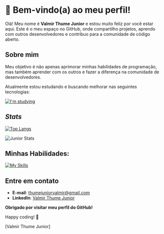 

# 👋 Bem-vindo(a) ao meu perfil!

Olá! Meu nome é **Valmir Thume Junior** e estou muito feliz por você estar aqui. Este é o meu espaço no GitHub, onde compartilho projetos, aprendo com outros desenvolvedores e contribuo para a comunidade de código aberto.

## Sobre mim

Meu objetivo é não apenas aprimorar minhas habilidades de programação, mas também aprender com os outros e fazer a diferença na comunidade de desenvolvedores.

Atualmente estou estudando e buscando melhorar nas seguintes tecnologias:
  
[![I'm studying](https://skillicons.dev/icons?i=ts,react,styledcomponents)](https://skillicons.dev)

## *Stats*

[![Top Langs](https://github-readme-stats.vercel.app/api/top-langs/?username=JuniorThume&layout=pie&theme=darcula)](https://github.com/anuraghazra/github-readme-stats)

![Junior Stats](https://github-readme-stats.vercel.app/api?username=JuniorThume&show_icons=true&theme=darcula&count_private=true&rank_icon=github)

## Minhas Habilidades:
[![My Skills](https://skillicons.dev/icons?i=html,css,js,ts,react,figma,bootstrap,cpp&perline=4)](https://skillicons.dev)


## Entre em contato

- **E-mail**: [thumejuniorvalmir@gmail.com](mailto:thumejuniorvalmir@gmail.com)
- **LinkedIn**: [Valmir Thume Junior](https://www.linkedin.com/in/valmir-thume-junior-b13662232/)

**Obrigado por visitar meu perfil do GitHub!** 

Happy coding! 🚀

[Valmir Thume Junior]
